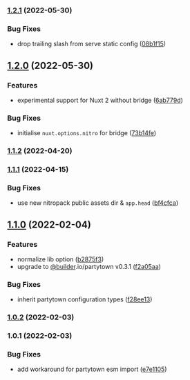

### [1.2.1](https://github.com/nuxt-community/partytown-module/compare/1.2.0...1.2.1) (2022-05-30)


### Bug Fixes

* drop trailing slash from serve static config ([08b1f15](https://github.com/nuxt-community/partytown-module/commit/08b1f15e13d2b8552ee8e175b684e0224c08cbd7))

## [1.2.0](https://github.com/nuxt-community/partytown-module/compare/1.1.2...1.2.0) (2022-05-30)


### Features

* experimental support for Nuxt 2 without bridge ([6ab779d](https://github.com/nuxt-community/partytown-module/commit/6ab779d64068ef9a72b1f72fc704a8debfd37258))


### Bug Fixes

* initialise `nuxt.options.nitro` for bridge ([73b14fe](https://github.com/nuxt-community/partytown-module/commit/73b14fe38de1a791abb69bc3c5424cf02852286f))

### [1.1.2](https://github.com/nuxt-community/partytown-module/compare/1.1.1...1.1.2) (2022-04-20)

### [1.1.1](https://github.com/nuxt-community/partytown-module/compare/1.1.0...1.1.1) (2022-04-15)


### Bug Fixes

* use new nitropack public assets dir & `app.head` ([bf4cfca](https://github.com/nuxt-community/partytown-module/commit/bf4cfca4df10a009abf2c16bfc7edf7be0a4efeb))

## [1.1.0](https://github.com/nuxt-community/partytown-module/compare/1.0.2...1.1.0) (2022-02-04)


### Features

* normalize lib option ([b2875f3](https://github.com/nuxt-community/partytown-module/commit/b2875f3c511866d6f355f611797178c2e4cdaaf3))
* upgrade to [@builder](https://github.com/builder).io/partytown v0.3.1 ([f2a05aa](https://github.com/nuxt-community/partytown-module/commit/f2a05aaf8ce4f332416cc5a7891e189763956380))


### Bug Fixes

* inherit partytown configuration types ([f28ee13](https://github.com/nuxt-community/partytown-module/commit/f28ee13a009a515e87ad17700b07388de765a247))

### [1.0.2](https://github.com/nuxt-community/partytown-module/compare/1.0.1...1.0.2) (2022-02-03)

### 1.0.1 (2022-02-03)


### Bug Fixes

* add workaround for partytown esm import ([e7e1105](https://github.com/nuxt-community/partytown-module/commit/e7e1105295f4e14d2cdde1ab447b7ef06b02e2c4))